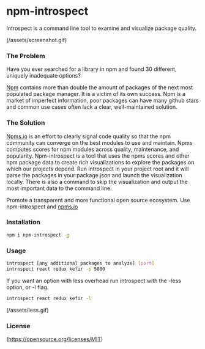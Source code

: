# npm-introspect

Introspect is a command line tool to examine and visualize package quality.

(/assets/screenshot.gif)

### The Problem

Have you ever searched for a library in npm and found 30 different, uniquely inadequate options?

[Npm](https://www.npmjs.com/) contains more than double the amount of packages of the next most populated package manager. It is a victim of its own success. Npm is a market of imperfect information, poor packages can have many github stars and common use cases often lack a clear, well-maintained solution.

### The Solution

[Npms.io](https://github.com/npms-io/npms-analyzer) is an effort to clearly signal code quality so that the npm community can converge on the best modules to use and maintain. Npms computes scores for npm modules across quality, maintenance, and popularity. Npm-introspect is a tool that uses the npms scores and other npm package data to create rich visualizations to explore the packages on which our projects depend. Run introspect in your project root and it will parse the packages in your package.json and launch the visualization locally. There is also a command to skip the visualization and output the most important data to the command line.

Promote a transparent and more functional open source ecosystem. Use npm-introspect and [npms.io](https://npms.io/)

### Installation

```bash
npm i npm-introspect -g
```
### Usage

```bash
introspect [any additional packages to analyze] [port]
introspect react redux kefir -p 5000
```
If you want an option with less overhead run introspect with the -less option, or -l flag.

```bash
introspect react redux kefir -l
```

(/assets/less.gif)


### License
(https://opensource.org/licenses/MIT)
